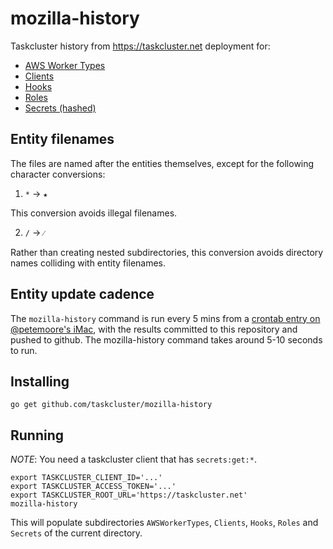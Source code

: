# mozilla-history
Taskcluster history from https://taskcluster.net deployment for:

* [AWS Worker Types](/AWSWorkerTypes)
* [Clients](/Clients)
* [Hooks](/Hooks)
* [Roles](/Roles)
* [Secrets (hashed)](/Secrets)

## Entity filenames

The files are named after the entities themselves, except for the following character conversions:

  1. `*` -> `★`

This conversion avoids illegal filenames.

  2. `/` -> `⁄`

Rather than creating nested subdirectories, this conversion avoids directory names colliding with entity filenames.

## Entity update cadence

The `mozilla-history` command is run every 5 mins from a [crontab entry on
@petemoore's
iMac](https://github.com/petemoore/myscrapbook/blob/93b8f93c5fe5f89d3dab348a9aea7ab68dced456/sync-mozilla-history.sh#L8-L9),
with the results committed to this repository and pushed to github. The
mozilla-history command takes around 5-10 seconds to run.

## Installing

```
go get github.com/taskcluster/mozilla-history
```

## Running

_NOTE_: You need a taskcluster client that has `secrets:get:*`.

```
export TASKCLUSTER_CLIENT_ID='...'
export TASKCLUSTER_ACCESS_TOKEN='...'
export TASKCLUSTER_ROOT_URL='https://taskcluster.net'
mozilla-history
```

This will populate subdirectories `AWSWorkerTypes`, `Clients`, `Hooks`, `Roles` and `Secrets` of the current directory.
